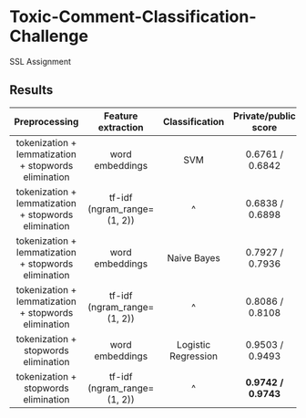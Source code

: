 # Toxic-Comment-Classification-Challenge
SSL Assignment

## Results

| Preprocessing | Feature extraction | Classification | Private/public score |
| :---: | :---: | :---: | :---: |
| tokenization + lemmatization + stopwords elimination | word embeddings | SVM | 0.6761 / 0.6842 |
| tokenization + lemmatization + stopwords elimination | tf-idf (ngram_range=(1, 2)) | ^ | 0.6838 / 0.6898 |
| tokenization + lemmatization + stopwords elimination | word embeddings | Naive Bayes | 0.7927 / 0.7936 |
| tokenization + lemmatization + stopwords elimination | tf-idf (ngram_range=(1, 2)) | ^ | 0.8086 / 0.8108 |
| tokenization + stopwords elimination | word embeddings | Logistic Regression | 0.9503 / 0.9493 |
| tokenization + stopwords elimination | tf-idf (ngram_range=(1, 2)) | ^ | **0.9742 / 0.9743** |
